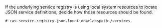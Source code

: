 If the underlying service registry is using local system resources
to locate JSON service definitions, decide how those resources should be found.

```properties
# cas.service-registry.json.location=classpath:/services
```
